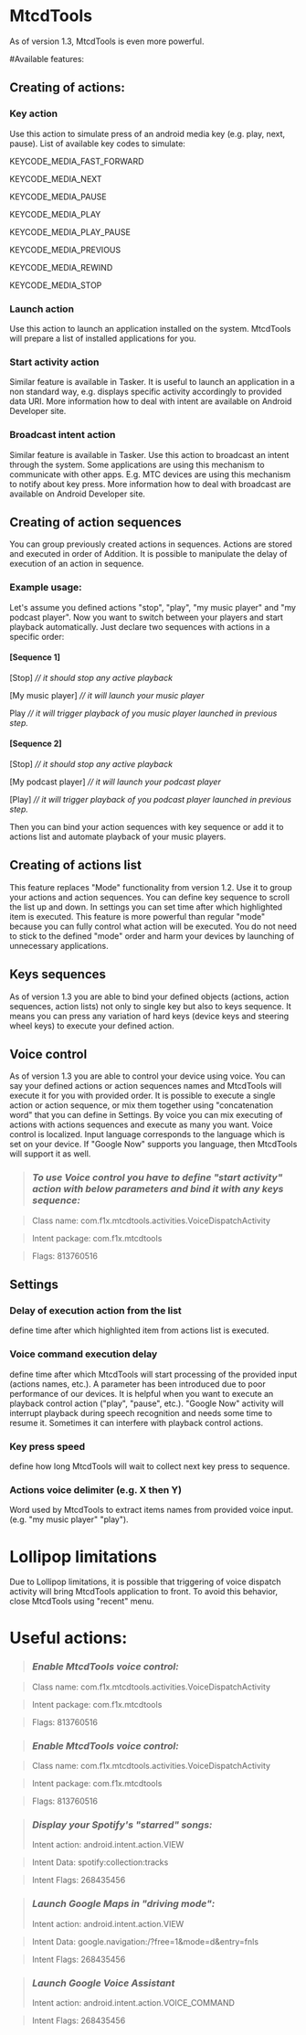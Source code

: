 # MtcdTools

As of version 1.3, MtcdTools is even more powerful.

#Available features:

## Creating of actions:
### Key action
Use this action to simulate press of an android media key (e.g. play, next, pause). List of available key codes to simulate:

KEYCODE_MEDIA_FAST_FORWARD

KEYCODE_MEDIA_NEXT

KEYCODE_MEDIA_PAUSE

KEYCODE_MEDIA_PLAY

KEYCODE_MEDIA_PLAY_PAUSE

KEYCODE_MEDIA_PREVIOUS

KEYCODE_MEDIA_REWIND

KEYCODE_MEDIA_STOP

### Launch action
Use this action to launch an application installed on the system. MtcdTools will prepare a list of installed applications for you.

### Start activity action
Similar feature is available in Tasker. It is useful to launch an application in a non standard way, e.g. displays specific activity accordingly to provided data URI. More information how to deal with intent are available on Android Developer site.

### Broadcast intent action
Similar feature is available in Tasker. Use this action to broadcast an intent through the system. Some applications are using this mechanism to communicate with other apps. E.g. MTC devices are using this mechanism to notify about key press. More information how to deal with broadcast are available on Android Developer site.

## Creating of action sequences

You can group previously created actions in sequences. Actions are stored and executed in order of Addition. It is possible to manipulate the delay of execution of an action in sequence.

### Example usage:
Let's assume you defined actions "stop", "play", "my music player" and "my podcast player". Now you want to switch between your players and start playback automatically. Just declare two sequences with actions in a specific order:

#### [Sequence 1]
[Stop] *// it should stop any active playback*

[My music player] *// it will launch your music player*

Play *// it will trigger playback of you music player launched in previous step.*

#### [Sequence 2]
[Stop] *// it should stop any active playback*

[My podcast player] *// it will launch your podcast player*

[Play] *// it will trigger playback of you podcast player launched in previous step.*

Then you can bind your action sequences with key sequence or add it to actions list and automate playback of your music players.

## Creating of actions list
This feature replaces "Mode" functionality from version 1.2. Use it to group your actions and action sequences. You can define key sequence to scroll the list up and down. In settings you can set time after which highlighted item is executed. This feature is more powerful than regular "mode" because you can fully control what action will be executed. You do not need to stick to the defined "mode" order and harm your devices by launching of unnecessary applications.

## Keys sequences
As of version 1.3 you are able to bind your defined objects (actions, action sequences, action lists) not only to single key but also to keys sequence. It means you can press any variation of hard keys (device keys and steering wheel keys) to execute your defined action.

## Voice control
As of version 1.3 you are able to control your device using voice. You can say your defined actions or action sequences names and MtcdTools will execute it for you with provided order. It is possible to execute a single action or action sequence, or mix them together using "concatenation word" that you can define in Settings. By voice you can mix executing of actions with actions sequences and execute as many you want. Voice control is localized. Input language corresponds to the language which is set on your device. If "Google Now" supports you language, then MtcdTools will support it as well.

> ### *To use Voice control you have to define "start activity" action with below parameters and bind it with any keys sequence:*

> Class name: com.f1x.mtcdtools.activities.VoiceDispatchActivity

> Intent package: com.f1x.mtcdtools

> Flags: 813760516

## Settings
### Delay of execution action from the list
define time after which highlighted item from actions list is executed.

### Voice command execution delay
define time after which MtcdTools will start processing of the provided input (actions names, etc.). A parameter has been introduced due to poor performance of our devices. It is helpful when you want to execute an playback control action ("play", "pause", etc.). "Google Now" activity will interrupt playback during speech recognition and needs some time to resume it. Sometimes it can interfere with playback control actions.

### Key press speed
define how long MtcdTools will wait to collect next key press to sequence.

### Actions voice delimiter (e.g. X then Y)
Word used by MtcdTools to extract items names from provided voice input. (e.g. "my music player" <DEFINED WORD> "play").

# Lollipop limitations
Due to Lollipop limitations, it is possible that triggering of voice dispatch activity will bring MtcdTools application to front. To avoid this behavior, close MtcdTools using "recent" menu.

# Useful actions:

> ### *Enable MtcdTools voice control:*

> Class name: com.f1x.mtcdtools.activities.VoiceDispatchActivity

> Intent package: com.f1x.mtcdtools

> Flags: 813760516

> ### *Enable MtcdTools voice control:*

> Class name: com.f1x.mtcdtools.activities.VoiceDispatchActivity

> Intent package: com.f1x.mtcdtools

> Flags: 813760516

> ### *Display your Spotify's "starred" songs:*
> Intent action: android.intent.action.VIEW

> Intent Data: spotify:collection:tracks

> Intent Flags: 268435456

> ### *Launch Google Maps in "driving mode":*
> Intent action: android.intent.action.VIEW

> Intent Data: google.navigation:/?free=1&mode=d&entry=fnls

> Intent Flags: 268435456

> ### *Launch Google Voice Assistant*
> Intent action: android.intent.action.VOICE_COMMAND

> Intent Flags: 268435456